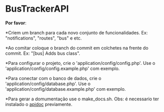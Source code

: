 # BusTrackerAPI

**Por favor**:

*Criem um branch para cada novo conjunto de funcionalidades. Ex: "notifications", "routes", "bus" e etc.

*Ao comitar coloque o branch do commit em colchetes na frente do commit. Ex: "[bus] Adds bus class".

*Para configurar o projeto, crie o 'application/config/config.php'. Use o 'application/config/config.example.php' com exemplo.

*Para conectar com o banco de dados, crie o 'application/config/database.php'. Use o 'application/config/database.example.php' com exemplo.

*Para gerar a domumentação use o make_docs.sh. Obs: é necessario ter instalado o [apidoc](https://github.com/apidoc/apidoc) previamente.  
